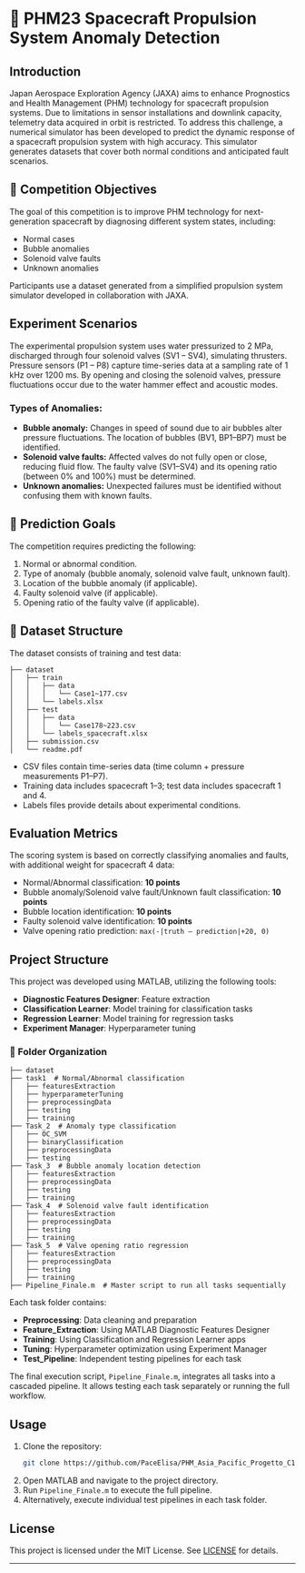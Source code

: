 # 🚀 PHM23 Spacecraft Propulsion System Anomaly Detection

## Introduction

Japan Aerospace Exploration Agency (JAXA) aims to enhance Prognostics and Health Management (PHM) technology for spacecraft propulsion systems. Due to limitations in sensor installations and downlink capacity, telemetry data acquired in orbit is restricted. To address this challenge, a numerical simulator has been developed to predict the dynamic response of a spacecraft propulsion system with high accuracy. This simulator generates datasets that cover both normal conditions and anticipated fault scenarios.

## 🎯 Competition Objectives

The goal of this competition is to improve PHM technology for next-generation spacecraft by diagnosing different system states, including:
- Normal cases
- Bubble anomalies
- Solenoid valve faults
- Unknown anomalies

Participants use a dataset generated from a simplified propulsion system simulator developed in collaboration with JAXA.

## Experiment Scenarios

The experimental propulsion system uses water pressurized to 2 MPa, discharged through four solenoid valves (SV1 – SV4), simulating thrusters. Pressure sensors (P1 – P8) capture time-series data at a sampling rate of 1 kHz over 1200 ms. By opening and closing the solenoid valves, pressure fluctuations occur due to the water hammer effect and acoustic modes.

### Types of Anomalies:
- **Bubble anomaly:** Changes in speed of sound due to air bubbles alter pressure fluctuations. The location of bubbles (BV1, BP1–BP7) must be identified.
- **Solenoid valve faults:** Affected valves do not fully open or close, reducing fluid flow. The faulty valve (SV1–SV4) and its opening ratio (between 0% and 100%) must be determined.
- **Unknown anomalies:** Unexpected failures must be identified without confusing them with known faults.

## 🎯 Prediction Goals

The competition requires predicting the following:
1. Normal or abnormal condition.
2. Type of anomaly (bubble anomaly, solenoid valve fault, unknown fault).
3. Location of the bubble anomaly (if applicable).
4. Faulty solenoid valve (if applicable).
5. Opening ratio of the faulty valve (if applicable).

## 📂 Dataset Structure

The dataset consists of training and test data:

```plaintext
├── dataset
│   ├── train
│   │   ├── data
│   │   │   └── Case1~177.csv
│   │   └── labels.xlsx
│   ├── test
│   │   ├── data
│   │   │   └── Case178~223.csv
│   │   └── labels_spacecraft.xlsx
│   ├── submission.csv
│   └── readme.pdf
```

- CSV files contain time-series data (time column + pressure measurements P1–P7).
- Training data includes spacecraft 1–3; test data includes spacecraft 1 and 4.
- Labels files provide details about experimental conditions.

## Evaluation Metrics

The scoring system is based on correctly classifying anomalies and faults, with additional weight for spacecraft 4 data:
- Normal/Abnormal classification: **10 points**
- Bubble anomaly/Solenoid valve fault/Unknown fault classification: **10 points**
- Bubble location identification: **10 points**
- Faulty solenoid valve identification: **10 points**
- Valve opening ratio prediction: `max(-|truth – prediction|+20, 0)`

## Project Structure

This project was developed using MATLAB, utilizing the following tools:
- **Diagnostic Features Designer**: Feature extraction
- **Classification Learner**: Model training for classification tasks
- **Regression Learner**: Model training for regression tasks
- **Experiment Manager**: Hyperparameter tuning

### 📂 Folder Organization

```plaintext
├── dataset
├── task1  # Normal/Abnormal classification
│   ├── featuresExtraction
│   ├── hyperparameterTuning
│   ├── preprocessingData
│   ├── testing
│   ├── training
├── Task_2  # Anomaly type classification
│   ├── OC_SVM
│   ├── binaryClassification
│   ├── preprocessingData
│   ├── testing
├── Task_3  # Bubble anomaly location detection
│   ├── featuresExtraction
│   ├── preprocessingData
│   ├── testing
│   ├── training
├── Task_4  # Solenoid valve fault identification
│   ├── featuresExtraction
│   ├── preprocessingData
│   ├── testing
│   ├── training
├── Task_5  # Valve opening ratio regression
│   ├── featuresExtraction
│   ├── preprocessingData
│   ├── testing
│   ├── training
├── Pipeline_Finale.m  # Master script to run all tasks sequentially
```

Each task folder contains:
- **Preprocessing**: Data cleaning and preparation
- **Feature_Extraction**: Using MATLAB Diagnostic Features Designer
- **Training**: Using Classification and Regression Learner apps
- **Tuning**: Hyperparameter optimization using Experiment Manager
- **Test_Pipeline**: Independent testing pipelines for each task

The final execution script, `Pipeline_Finale.m`, integrates all tasks into a cascaded pipeline. It allows testing each task separately or running the full workflow.

## Usage

1. Clone the repository:
   ```sh
   git clone https://github.com/PaceElisa/PHM_Asia_Pacific_Progetto_C1.git
   ```
2. Open MATLAB and navigate to the project directory.
3. Run `Pipeline_Finale.m` to execute the full pipeline.
4. Alternatively, execute individual test pipelines in each task folder.

## License

This project is licensed under the MIT License. See [LICENSE](LICENSE) for details.

---

